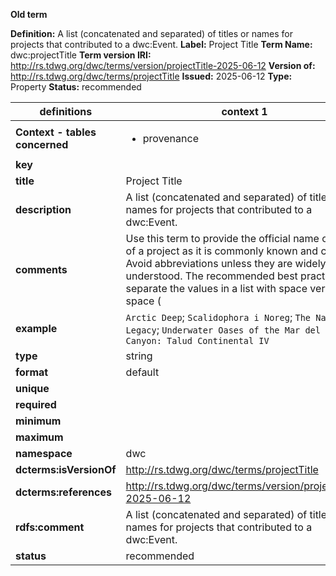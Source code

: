 **Old term**

**Definition:** A list (concatenated and separated) of titles or names for projects that contributed to a dwc:Event.
**Label:** Project Title
**Term Name:** dwc:projectTitle
**Term version IRI:** http://rs.tdwg.org/dwc/terms/version/projectTitle-2025-06-12
**Version of:** http://rs.tdwg.org/dwc/terms/projectTitle
**Issued:** 2025-06-12
**Type:** Property
**Status:** recommended


| definitions | context 1 |
|-|-|
| **Context - tables concerned** | <ul><li>provenance</li></ul> |
| **key** |  |
| **title** | Project Title |
| **description** | A list (concatenated and separated) of titles or names for projects that contributed to a dwc:Event. |
| **comments** | Use this term to provide the official name or title of a project as it is commonly known and cited. Avoid abbreviations unless they are widely understood. The recommended best practice is to separate the values in a list with space vertical bar space ( | ). |
| **example** | `Arctic Deep`; `Scalidophora i Noreg`; `The Nansen Legacy`; `Underwater Oases of the Mar del Plata Canyon: Talud Continental IV` |
| **type** | string |
| **format** | default |
| **unique** |  |
| **required** |  |
| **minimum** |  |
| **maximum** |  |
| **namespace** | dwc |
| **dcterms:isVersionOf** | http://rs.tdwg.org/dwc/terms/projectTitle |
| **dcterms:references** | http://rs.tdwg.org/dwc/terms/version/projectTitle-2025-06-12 |
| **rdfs:comment** | A list (concatenated and separated) of titles or names for projects that contributed to a dwc:Event. |
| **status** | recommended |
